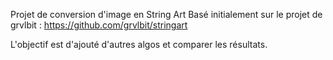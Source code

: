 Projet de conversion d'image en String Art
Basé initialement sur le projet de grvlbit : https://github.com/grvlbit/stringart

L'objectif est d'ajouté d'autres algos et comparer les résultats.

